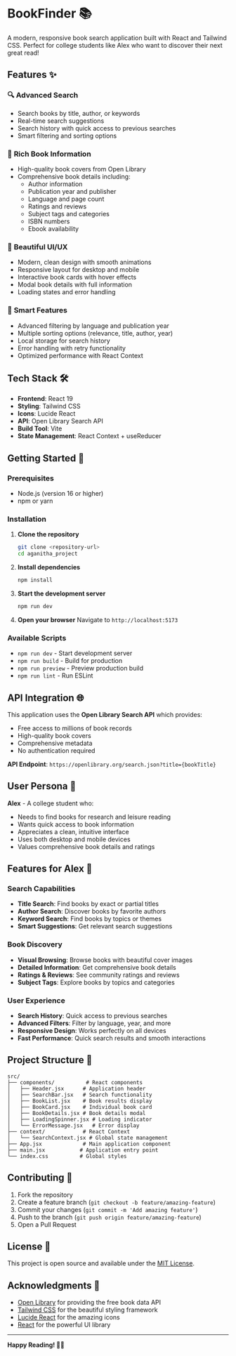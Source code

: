 # BookFinder 📚

A modern, responsive book search application built with React and Tailwind CSS. Perfect for college students like Alex who want to discover their next great read!

## Features ✨

### 🔍 **Advanced Search**
- Search books by title, author, or keywords
- Real-time search suggestions
- Search history with quick access to previous searches
- Smart filtering and sorting options

### 📖 **Rich Book Information**
- High-quality book covers from Open Library
- Comprehensive book details including:
  - Author information
  - Publication year and publisher
  - Language and page count
  - Ratings and reviews
  - Subject tags and categories
  - ISBN numbers
  - Ebook availability

### 🎨 **Beautiful UI/UX**
- Modern, clean design with smooth animations
- Responsive layout for desktop and mobile
- Interactive book cards with hover effects
- Modal book details with full information
- Loading states and error handling

### 🔧 **Smart Features**
- Advanced filtering by language and publication year
- Multiple sorting options (relevance, title, author, year)
- Local storage for search history
- Error handling with retry functionality
- Optimized performance with React Context

## Tech Stack 🛠️

- **Frontend**: React 19
- **Styling**: Tailwind CSS
- **Icons**: Lucide React
- **API**: Open Library Search API
- **Build Tool**: Vite
- **State Management**: React Context + useReducer

## Getting Started 🚀

### Prerequisites
- Node.js (version 16 or higher)
- npm or yarn

### Installation

1. **Clone the repository**
   ```bash
   git clone <repository-url>
   cd aganitha_project
   ```

2. **Install dependencies**
   ```bash
   npm install
   ```

3. **Start the development server**
   ```bash
   npm run dev
   ```

4. **Open your browser**
   Navigate to `http://localhost:5173`

### Available Scripts

- `npm run dev` - Start development server
- `npm run build` - Build for production
- `npm run preview` - Preview production build
- `npm run lint` - Run ESLint

## API Integration 🌐

This application uses the **Open Library Search API** which provides:
- Free access to millions of book records
- High-quality book covers
- Comprehensive metadata
- No authentication required

**API Endpoint**: `https://openlibrary.org/search.json?title={bookTitle}`

## User Persona 👤

**Alex** - A college student who:
- Needs to find books for research and leisure reading
- Wants quick access to book information
- Appreciates a clean, intuitive interface
- Uses both desktop and mobile devices
- Values comprehensive book details and ratings

## Features for Alex 🎯

### Search Capabilities
- **Title Search**: Find books by exact or partial titles
- **Author Search**: Discover books by favorite authors
- **Keyword Search**: Find books by topics or themes
- **Smart Suggestions**: Get relevant search suggestions

### Book Discovery
- **Visual Browsing**: Browse books with beautiful cover images
- **Detailed Information**: Get comprehensive book details
- **Ratings & Reviews**: See community ratings and reviews
- **Subject Tags**: Explore books by topics and categories

### User Experience
- **Search History**: Quick access to previous searches
- **Advanced Filters**: Filter by language, year, and more
- **Responsive Design**: Works perfectly on all devices
- **Fast Performance**: Quick search results and smooth interactions

## Project Structure 📁

```
src/
├── components/          # React components
│   ├── Header.jsx      # Application header
│   ├── SearchBar.jsx   # Search functionality
│   ├── BookList.jsx    # Book results display
│   ├── BookCard.jsx    # Individual book card
│   ├── BookDetails.jsx # Book details modal
│   ├── LoadingSpinner.jsx # Loading indicator
│   └── ErrorMessage.jsx   # Error display
├── context/            # React Context
│   └── SearchContext.jsx # Global state management
├── App.jsx             # Main application component
├── main.jsx           # Application entry point
└── index.css          # Global styles
```

## Contributing 🤝

1. Fork the repository
2. Create a feature branch (`git checkout -b feature/amazing-feature`)
3. Commit your changes (`git commit -m 'Add amazing feature'`)
4. Push to the branch (`git push origin feature/amazing-feature`)
5. Open a Pull Request

## License 📄

This project is open source and available under the [MIT License](LICENSE).

## Acknowledgments 🙏

- [Open Library](https://openlibrary.org/) for providing the free book data API
- [Tailwind CSS](https://tailwindcss.com/) for the beautiful styling framework
- [Lucide React](https://lucide.dev/) for the amazing icons
- [React](https://reactjs.org/) for the powerful UI library

---

**Happy Reading! 📖✨**
